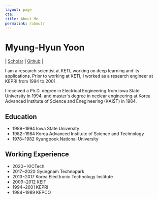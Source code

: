 ```yaml
---
layout: page
cta: 
title: About Me
permalink: /about/
---
```


# Myung-Hyun Yoon
| [Scholar](https://scholar.google.com/citations?user=DK7SHI8AAAAJ&hl=ko) | [Github](https://mhyoon1.github.io/) |

I am a research scientist at KETI, working on deep learning and its applications. 
Prior to working at KETI, I worked as a research engineer at KEPRI from 1994 to 2001.

I received a Ph.D. degree in Electrical Engineering from Iowa State University in 1994, and master's degree in neclear engineering at Korea Advanced Institute of Science and Enegineering (KAIST) in 1984.

## Education

* 1989~1994 Iowa State University
* 1982~1984 Korea Advanced Institute of Science and Technology
* 1978~1982 Kyungpook National University

## Working Experience

* 2020~ KICTech
* 2017~2020 Gyungnam Technopark
* 2013~2017 Korea Electtronic Technology Institute
* 2009~2012 KEIT
* 1994~2001 KEPRI
* 1984~1989 KEPCO

